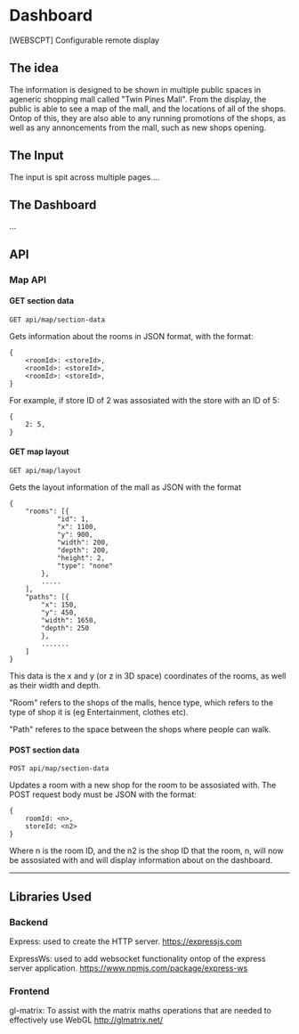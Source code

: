 # Dashboard
[WEBSCPT] Configurable remote display

## The idea

The information is designed to be shown in multiple public spaces in ageneric shopping mall called "Twin Pines Mall". From the display, the public is able to see a map of the mall, and the locations of all of the shops. Ontop of this, they are also able to any running promotions of the shops, as well as any annoncements from the mall, such as new shops opening.

## The Input

The input is spit across multiple pages....

## The Dashboard

...

## API

### Map API

#### GET section data

`GET api/map/section-data`

Gets information about the rooms in JSON format, with the format:

```
{
    <roomId>: <storeId>,
    <roomId>: <storeId>,
    <roomId>: <storeId>,
}
```
For example, if store ID of 2 was assosiated with the store with an ID of 5:
```
{
    2: 5,
}
```

#### GET map layout

`GET api/map/layout`

Gets the layout information of the mall as JSON with the format

```
{
    "rooms": [{
            "id": 1,
            "x": 1100,
            "y": 900,
            "width": 200,
            "depth": 200,
            "height": 2,
            "type": "none"
        },
        .....
    ],
    "paths": [{
        "x": 150,
        "y": 450,
        "width": 1650,
        "depth": 250
        },
        .......
    ]
}
```

This data is the x and y (or z in 3D space) coordinates of the rooms, as well as their width and depth. 

"Room" refers to the shops of the malls, hence type, which refers to the type of shop it is (eg Entertainment, clothes etc).

"Path" referes to the space between the shops where people can walk.

#### POST section data

`POST api/map/section-data`

Updates a room with a new shop for the room to be assosiated with. The POST request body must be JSON with the format:

```
{
    roomId: <n>,
    storeId: <n2>
}
```
Where n is the room ID, and the n2 is the shop ID that the room, n, will now be assosiated with and will display information about on the dashboard.

___

## Libraries Used

### Backend

Express: used to create the HTTP server.
https://expressjs.com

ExpressWs: used to add websocket functionality ontop of the express server application.
https://www.npmjs.com/package/express-ws

### Frontend

gl-matrix: To assist with the matrix maths operations that are needed to effectively use WebGL
http://glmatrix.net/
